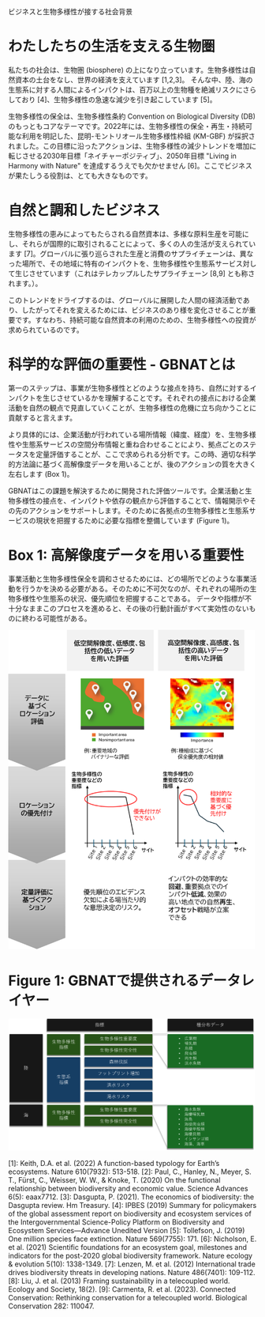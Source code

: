 ビジネスと生物多様性が接する社会背景

# わたしたちの生活を支える生物圏

私たちの社会は、生物圏 (biosphere) の上になり立っています。生物多様性は自然資本の土台をなし、世界の経済を支えています [1,2,3]。
そんな中、陸、海の生態系に対する人間によるインパクトは、百万以上の生物種を絶滅リスクにさらしており [4]、生物多様性の急速な減少を引き起こしています [5]。  

生物多様性の保全は、生物多様性条約 Convention on Biological Diversity (DB) のもっともコアなテーマです。2022年には、生物多様性の保全・再生・持続可能な利用を明記した、昆明-モントリオール生物多様性枠組 (KM-GBF) が採択されました。この目標に沿ったアクションは、生物多様性の減少トレンドを増加に転じさせる2030年目標「ネイチャーポジティブ」、2050年目標 "Living in Harmony with Nature" を達成するうえでも欠かせません [6]。ここでビジネスが果たしうる役割は、とても大きなものです。  


# 自然と調和したビジネス

生物多様性の恵みによってもたらされる自然資本は、多様な原料生産を可能にし、それらが国際的に取引されることによって、多くの人の生活が支えられています [7]。グローバルに張り巡らされた生産と消費のサプライチェーンは、異なった場所で、その地域に特有のインパクトを、生物多様性や生態系サービス対して生じさせています（これはテレカップルしたサプライチェーン [8,9] とも称されます。）。  

このトレンドをドライブするのは、グローバルに展開した人間の経済活動であり、したがってそれを変えるためには、ビジネスのあり様を変化させることが重要です。すなわち、持続可能な自然資本の利用のための、生物多様性への投資が求められているのです。


# 科学的な評価の重要性 - GBNATとは

第一のステップは、事業が生物多様性とどのような接点を持ち、自然に対するインパクトを生じさせているかを理解することです。それぞれの接点における企業活動を自然の観点で見直していくことが、生物多様性の危機に立ち向かうことに貢献すると言えます。  

より具体的には、企業活動が行われている場所情報（緯度、経度）を、生物多様性や生態系サービスの空間分布情報と重ね合わせることにより、拠点ごとのステータスを定量評価することが、ここで求められる分析です。この時、適切な科学的方法論に基づく高解像度データを用いることが、後のアクションの質を大きく左右します (Box 1)。  

GBNATはこの課題を解決するために開発された評価ツールです。企業活動と生物多様性の接点を、インパクトや依存の観点から評価することで、情報開示やその先のアクションをサポートします。そのために各拠点の生物多様性と生態系サービスの現状を把握するために必要な指標を整備しています (Figure 1)。  


# Box 1: 高解像度データを用いる重要性

事業活動と生物多様性保全を調和させるためには、どの場所でどのような事業活動を行うかを決める必要がある。そのために不可欠なのが、それぞれの場所の生物多様性や生態系の状況、優先順位を把握することである。
データや指標が不十分なままこのプロセスを進めると、その後の行動計画がすべて実効性のないものに終わる可能性がある。  

<img src="images/05_datareso.png" alt="gbnat" width="500">

# Figure 1: GBNATで提供されるデータレイヤー

<img src="images/05_metrics.png" alt="gbnat" width="500">




[1]: Keith, D.A. et al. (2022) A function-based typology for Earth’s ecosystems. Nature 610(7932): 513-518.
[2]: Paul, C., Hanley, N., Meyer, S. T., Fürst, C., Weisser, W. W., & Knoke, T. (2020) On the functional relationship between biodiversity and economic value. Science Advances 6(5): eaax7712.
[3]: Dasgupta, P. (2021). The economics of biodiversity: the Dasgupta review. Hm Treasury.
[4]: IPBES (2019) Summary for policymakers of the global assessment report on biodiversity and ecosystem services of the Intergovernmental Science-Policy Platform on Biodiversity and Ecosystem Services—Advance Unedited Version
[5]: Tollefson, J. (2019) One million species face extinction. Nature 569(7755): 171.
[6]: Nicholson, E. et al. (2021) Scientific foundations for an ecosystem goal, milestones and indicators for the post-2020 global biodiversity framework. Nature ecology & evolution 5(10): 1338-1349.
[7]: Lenzen, M. et al. (2012) International trade drives biodiversity threats in developing nations. Nature 486(7401): 109-112.
[8]: Liu, J. et al. (2013) Framing sustainability in a telecoupled world. Ecology and Society, 18(2).
[9]: Carmenta, R. et al. (2023). Connected Conservation: Rethinking conservation for a telecoupled world. Biological Conservation 282: 110047.





